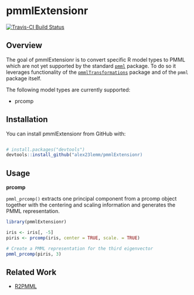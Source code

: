 <!-- README.md is generated from README.Rmd. Please edit that file -->
pmmlExtensionr
==============

[![Travis-CI Build Status](https://travis-ci.org/alex23lemm/pmmlExtensionr.svg?branch=master)](https://travis-ci.org/alex23lemm/pmmlExtensionr)

Overview
--------

The goal of pmmlExtensionr is to convert specific R model types to PMML which are not yet supported by the standard [`pmml`](http://cran.r-project.org/web/packages/pmml/) package. To do so it leverages functionality of the [`pmmlTransformations`](http://cran.r-project.org/web/packages/pmmlTransformations/) package and of the `pmml` package itself.

The following model types are currently supported:

-   prcomp

Installation
------------

You can install pmmlExtensionr from GitHub with:

``` r

# install.packages("devtools")
devtools::install_github("alex23lemm/pmmlExtensionr)
```

Usage
-----

**prcomp**

`pmml_prcomp()` extracts one principal component from a prcomp object together with the centering and scaling information and generates the PMML representation.

``` r
library(pmmlExtensionr)

iris <- iris[, -5]
piris <- prcomp(iris, center = TRUE, scale. = TRUE)

# Create a PMML representation for the third eigenvector
pmml_prcomp(piris, 3)
```

Related Work
------------

-   [R2PMML](https://github.com/jpmml/r2pmml)
